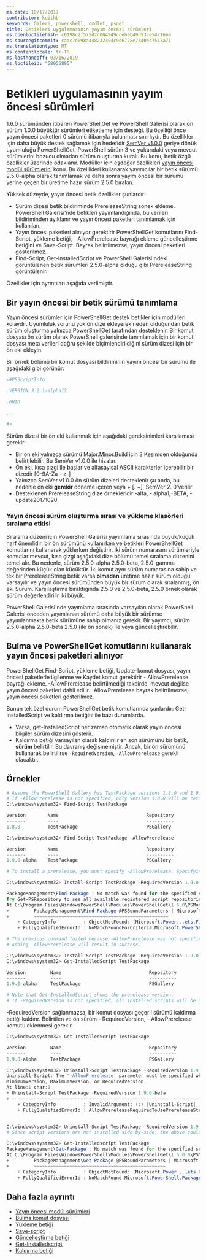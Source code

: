 ```yaml
---
ms.date: 10/17/2017
contributor: keithb
keywords: Galeri, powershell, cmdlet, psget
title: Betikleri uygulamasının yayım öncesi sürümleri
ms.openlocfilehash: c0198c2f575d2c004949ccebab49d93ce54716be
ms.sourcegitcommit: caac7d098a448232304c9d6728e7340ec7517a71
ms.translationtype: MT
ms.contentlocale: tr-TR
ms.lasthandoff: 03/16/2019
ms.locfileid: "58055895"
---
```

# <a name="prerelease-versions-of-scripts"></a>Betikleri uygulamasının yayım öncesi sürümleri

1.6.0 sürümünden itibaren PowerShellGet ve PowerShell Galerisi olarak ön sürüm 1.0.0 büyüktür sürümleri etiketleme için desteği. Bu özelliği önce yayın öncesi paketleri 0 sürümü itibarıyla bulunması sınırlıydı. Bu özellikler için daha büyük destek sağlamak için hedefidir [SemVer v1.0.0](http://semver.org/spec/v1.0.0.html) geriye dönük uyumluluğu PowerShellGet, PowerShell sürüm 3 ve yukarıdaki veya mevcut sürümlerini bozucu olmadan sürüm oluşturma kuralı. Bu konu, betik özgü özellikler üzerinde odaklanır. Modüller için eşdeğer özellikleri [yayın öncesi modül sürümlerini](module-prerelease-support.md) konu. Bu özellikleri kullanarak yayımcılar bir betik sürümü 2.5.0-alpha olarak tanımlamak ve daha sonra yayım öncesi bir sürümü yerine geçen bir üretime hazır sürüm 2.5.0 bırakın.

Yüksek düzeyde, yayın öncesi betik özellikler şunlardır:

- Sürüm dizesi betik bildiriminde PrereleaseString sonek ekleme. PowerShell Galerisi'nde betikleri yayımlandığında, bu verileri bildiriminden ayıklanır ve yayın öncesi paketleri tanımlamak için kullanılan.
- Yayın öncesi paketleri alınıyor gerektirir PowerShellGet komutlarını Find-Script, yükleme betiği, - AllowPrerelease bayrağı ekleme güncelleştirme betiğini ve Save-Script. Bayrak belirtilmezse, yayın öncesi paketleri gösterilmez.
- Find-Script, Get-InstalledScript ve PowerShell Galerisi'ndeki görüntülenen betik sürümleri 2.5.0-alpha olduğu gibi PrereleaseString görüntülenir.

Özellikler için ayrıntıları aşağıda verilmiştir.

## <a name="identifying-a-script-version-as-a-prerelease"></a>Bir yayın öncesi bir betik sürümü tanımlama

Yayın öncesi sürümler için PowerShellGet destek betikler için modülleri kolaydır. Uyumluluk sorunu yok ön dize ekleyerek neden olduğundan betik sürüm oluşturma yalnızca PowerShellGet tarafından desteklenir. Bir komut dosyası ön sürüm olarak PowerShell galerisinde tanımlamak için bir komut dosyası meta verileri doğru şekilde biçimlendirildiğini sürüm dizesi için bir ön eki ekleyin.

Bir örnek bölümü bir komut dosyası bildiriminin yayım öncesi bir sürümü ile aşağıdaki gibi görünür:

```powershell
<#PSScriptInfo

.VERSION 3.2.1-alpha12

.GUID

...

#>
```

Sürüm dizesi bir ön eki kullanmak için aşağıdaki gereksinimleri karşılaması gerekir:

- Bir ön eki yalnızca sürümü Major.Minor.Build için 3 Kesimden olduğunda belirtilebilir.
  Bu SemVer v1.0.0 ile hizalar.
- Ön eki, kısa çizgi ile başlar ve alfasayısal ASCII karakterler içerebilir bir dizedir [0-9A-Za - z-]
- Yalnızca SemVer v1.0.0 ön sürüm dizeleri desteklenir şu anda, bu nedenle ön eki **gerekir** döneme içeren veya + [. +], SemVer 2. 0'verilir
- Desteklenen PrereleaseString dize örnekleridir:-alfa, - alpha1,-BETA, - update20171020

### <a name="prerelease-versioning-impact-on-sort-order-and-installation-folders"></a>Yayın öncesi sürüm oluşturma sırası ve yükleme klasörleri sıralama etkisi

Sıralama düzeni için PowerShell Galerisi yayımlama sırasında büyük/küçük harf önemlidir, bir ön sürümünü kullanırken ve betikleri PowerShellGet komutlarını kullanarak yüklerken değiştirir. İki sürüm numarasını sürümleriyle komutlar mevcut, kısa çizgi aşağıdaki dize bölümü temel sıralama düzenini temel alır. Bu nedenle, sürüm 2.5.0-alpha 2.5.0-beta, 2.5.0-gamma değerinden küçük olan küçüktür. İki komut aynı sürüm numarasına sahip ve tek bir PrereleaseString betik varsa **olmadan** üretime hazır sürüm olduğu varsayılır ve yayın öncesi sürümünden büyük bir sürüm olarak sıralanmış, ön eki Sürüm. Karşılaştırma bıraktığında 2.5.0 ve 2.5.0-beta, 2.5.0 örnek olarak sürüm değerlendirilir iki büyük.

PowerShell Galerisi'nde yayımlama sırasında varsayılan olarak PowerShell Galerisi önceden yayımlanan sürümü daha büyük bir sürümse yayımlanmakta betik sürümüne sahip olmanız gerekir. Bir yayımcı, sürüm 2.5.0-alpha 2.5.0-beta 2.5.0 (ile ön sonek) ile veya güncelleştirebilir.

## <a name="finding-and-acquiring-prerelease-packages-using-powershellget-commands"></a>Bulma ve PowerShellGet komutlarını kullanarak yayın öncesi paketleri alınıyor

PowerShellGet Find-Script, yükleme betiği, Update-komut dosyası, yayın öncesi paketlerle ilgilenme ve Kaydet komut gerektirir - AllowPrerelease bayrağı ekleme. -AllowPrerelease belirtilmediği takdirde, mevcut değilse yayın öncesi paketleri dahil edilir. -AllowPrerelease bayrak belirtilmezse, yayın öncesi paketleri gösterilmez.

Bunun tek özel durum PowerShellGet betik komutlarında şunlardır: Get-InstalledScript ve kaldırma betiğini ile bazı durumlarda.

- Varsa, get-InstalledScript her zaman otomatik olarak yayın öncesi bilgiler sürüm dizesini gösterir.
- Kaldırma betiği varsayılan olarak kaldırılır en son sürümünü bir betik, **sürüm** belirtilir. Bu davranış değişmemiştir. Ancak, bir ön sürümünü kullanarak belirtilirse `-RequiredVersion`, `-AllowPrerelease` gerekli olacaktır.

## <a name="examples"></a>Örnekler

```powershell
# Assume the PowerShell Gallery has TestPackage versions 1.8.0 and 1.9.0-alpha.
# If -AllowPrerelease is not specified, only version 1.8.0 will be returned.
C:\windows\system32> Find-Script TestPackage

Version        Name                                Repository           Description
-------        ----                                ----------           -----------
1.8.0          TestPackage                         PSGallery            Package used to validate changes to the PowerShe...

C:\windows\system32> Find-Script TestPackage -AllowPrerelease

Version        Name                                Repository           Description
-------        ----                                ----------           -----------
1.9.0-alpha    TestPackage                         PSGallery            Package used to validate changes to PowerShe...

# To install a prerelease, you must specify -AllowPrerelease. Specifying a prerelease version string is not sufficient.

C:\windows\system32> Install-Script TestPackage -RequiredVersion 1.9.0-alpha

PackageManagement\Find-Package : No match was found for the specified search criteria and script name 'TestPackage'.
Try Get-PSRepository to see all available registered script repositories.
At C:\Program Files\WindowsPowerShell\Modules\PowerShellGet\1.6.0\PSModule.psm1:1455 char:3
+         PackageManagement\Find-Package @PSBoundParameters | Microsoft ...
+         ~~~~~~~~~~~~~~~~~~~~~~~~~~~~~~~~~~~~~~~~~~~~~~~~~
    + CategoryInfo          : ObjectNotFound: (Microsoft.Power...ets.FindPackage:FindPackage)[Find-Package], Exception
    + FullyQualifiedErrorId : NoMatchFoundForCriteria,Microsoft.PowerShell.PackageManagement.Cmdlets.FindPackage

# The previous command failed because -AllowPrerelease was not specified.
# Adding -AllowPrerelease will result in success.

C:\windows\system32> Install-Script TestPackage -RequiredVersion 1.9.0-alpha -AllowPrerelease
C:\windows\system32> Get-InstalledScript TestPackage

Version         Name                                Repository           Description
-------         ----                                ----------           -----------
1.9.0-alpha     TestPackage                         PSGallery            Package used to validate changes to PowerShe...

# Note that Get-InstalledScript shows the prerelease version.
# If -RequiredVersion is not specified, all installed scripts will be displayed by Get-InstalledScript
```

-RequiredVersion sağlanmazsa, bir komut dosyası geçerli sürümü kaldırma betiği kaldırır.
Belirtilen ve ön sürüm - RequiredVersion, - AllowPrerelease komutu eklenmesi gerekir.

``` powershell
C:\windows\system32> Get-InstalledScript TestPackage

Version         Name                                Repository           Description
-------         ----                                ----------           -----------
1.9.0-alpha     TestPackage                         PSGallery            Package used to validate changes to PowerShe...

C:\windows\system32> Uninstall-Script TestPackage -RequiredVersion 1.9.0-alpha
Uninstall-Script: The '-AllowPrerelease' parameter must be specified when using the Prerelease string in
MinimumVersion, MaximumVersion, or RequiredVersion.
At line:1 char:1
+ Uninstall-Script TestPackage -RequiredVersion 1.9.0-beta
+ ~~~~~~~~~~~~~~~~~~~~~~~~~~~~~~~~~~~~~~~~~~~~~~~~~~~~~~~~~~~~~~~~~~~~~
    + CategoryInfo          : InvalidArgument: (:) [Uninstall-Script], ArgumentException
    + FullyQualifiedErrorId : AllowPrereleaseRequiredToUsePrereleaseStringInVersion,Uninstall-script


C:\windows\system32> Uninstall-Script TestPackage -RequiredVersion 1.9.0-alpha -AllowPrerelease
# Since script versions are not installed side-by-side, the above could be simply "Uninstall-Script TestPackage"

C:\windows\system32> Get-Installedscript TestPackage
PackageManagement\Get-Package : No match was found for the specified search criteria and script names 'testpackage'.
At C:\Program Files\WindowsPowerShell\Modules\PowerShellGet\1.5.0.0\PSModule.psm1:4088 char:9
+         PackageManagement\Get-Package @PSBoundParameters | Microsoft. ...
+         ~~~~~~~~~~~~~~~~~~~~~~~~~~~~~~~~~~~~~~~~~~~~~~~~
    + CategoryInfo          : ObjectNotFound: (Microsoft.Power...lets.GetPackage:GetPackage) [Get-Package], Exception
    + FullyQualifiedErrorId : NoMatchFound,Microsoft.PowerShell.PackageManagement.Cmdlets.GetPackage
```

## <a name="more-details"></a>Daha fazla ayrıntı

- [Yayın öncesi modül sürümleri](module-prerelease-support.md)
- [Bulma komut dosyası](/powershell/module/powershellget/find-script)
- [Yükleme betiği](/powershell/module/powershellget/install-script)
- [Save-script](/powershell/module/powershellget/save-script)
- [Güncelleştirme betiği](/powershell/module/powershellget/update-script)
- [Get-Installedscript](/powershell/module/powershellget/get-installedscript)
- [Kaldırma betiği](/powershell/module/powershellget/uninstall-script)
